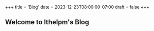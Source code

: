 +++
title = 'Blog'
date = 2023-12-23T08:00:00-07:00
draft = false
+++

## Welcome to Ithelpm's Blog
